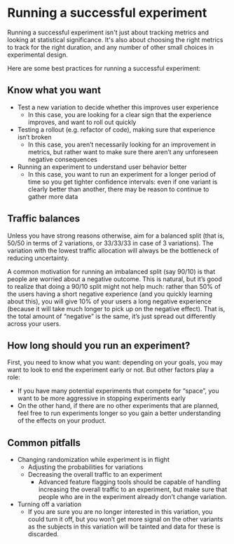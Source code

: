 # Running a successful experiment

Running a successful experiment isn't just about tracking metrics and looking at statistical significance. It's also about choosing the right metrics to track for the right duration, and any number of other small choices in experimental design.

Here are some best practices for running a successful experiment:

## Know what you want

- Test a new variation to decide whether this improves user experience
    - In this case, you are looking for a clear sign that the experience improves, and want to roll out quickly
- Testing a rollout (e.g. refactor of code), making sure that experience isn’t broken
    - In this case, you aren’t necessarily looking for an improvement in metrics, but rather want to make sure there aren’t any unforeseen negative consequences
- Running an experiment to understand user behavior better
    - In this case, you want to run an experiment for a longer period of time so you get tighter confidence intervals: even if one variant is clearly better than another, there may be reason to continue to gather more data

## Traffic balances

Unless you have strong reasons otherwise, aim for a balanced split (that is, 50/50 in terms of 2 variations, or 33/33/33 in case of 3 variations). The variation with the lowest traffic allocation will always be the bottleneck of reducing uncertainty.

A common motivation for running an imbalanced split (say 90/10) is that people are worried about a negative outcome. This is natural, but it’s good to realize that doing a 90/10 split might not help much: rather than 50% of the users having a short negative experience (and you quickly learning about this), you will give 10% of your users a long negative experience (because it will take much longer to pick up on the negative effect). That is, the total amount of “negative” is the same, it’s just spread out differently across your users.

## How long should you run an experiment?

First, you need to know what you want: depending on your goals, you may want to look to end the experiment early or not. But other factors play a role:

- If you have many potential experiments that compete for “space”, you want to be more aggressive in stopping experiments early
- On the other hand, if there are no other experiments that are planned, feel free to run experiments longer so you gain a better understanding of the effects on your product.


## Common pitfalls

- Changing randomization while experiment is in flight
    - Adjusting the probabilities for variations
    - Decreasing the overall traffic to an experiment
        - Advanced feature flagging tools should be capable of handling increasing the overall traffic to an experiment, but make sure that people who are in the experiment already don’t change variation.
- Turning off a variation
    - If you are sure you are no longer interested in this variation, you could turn it off, but you won’t get more signal on the other variants as the subjects in this variation will be tainted and data for these is discarded.


